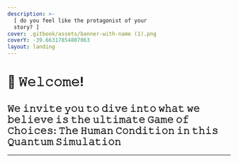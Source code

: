 ```yaml
---
description: >-
  [ 𝚍𝚘 𝚢𝚘𝚞 𝚏𝚎𝚎𝚕 𝚕𝚒𝚔𝚎 𝚝𝚑𝚎 𝚙𝚛𝚘𝚝𝚊𝚐𝚘𝚗𝚒𝚜𝚝 𝚘𝚏 𝚢𝚘𝚞𝚛
  𝚜𝚝𝚘𝚛𝚢? ]
cover: .gitbook/assets/banner-with-name (1).png
coverY: -39.66317854807063
layout: landing
---
```


# 🖤 𝚆𝚎𝚕𝚌𝚘𝚖𝚎!

## 𝚆𝚎 𝚒𝚗𝚟𝚒𝚝𝚎 𝚢𝚘𝚞 𝚝𝚘 𝚍𝚒𝚟𝚎 𝚒𝚗𝚝𝚘 𝚠𝚑𝚊𝚝 𝚠𝚎 𝚋𝚎𝚕𝚒𝚎𝚟𝚎 𝚒𝚜 𝚝𝚑𝚎 𝚞𝚕𝚝𝚒𝚖𝚊𝚝𝚎 𝙶𝚊𝚖𝚎 𝚘𝚏 𝙲𝚑𝚘𝚒𝚌𝚎𝚜: ‍𝚃𝚑𝚎 𝙷𝚞𝚖𝚊𝚗 𝙲𝚘𝚗𝚍𝚒𝚝𝚒𝚘𝚗 𝚒𝚗 𝚝𝚑𝚒𝚜 𝚀𝚞𝚊𝚗𝚝𝚞𝚖 𝚂𝚒𝚖𝚞𝚕𝚊𝚝𝚒𝚘𝚗

****
